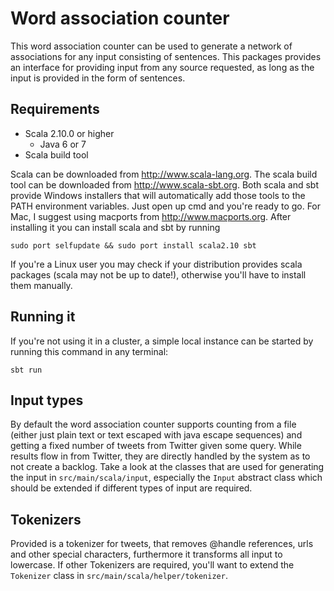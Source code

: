 # Word association counter
This word association counter can be used to generate a network of associations for any input consisting of sentences. This packages provides an interface for providing input from any source requested, as long as the input is provided in the form of sentences.

## Requirements
- Scala 2.10.0 or higher
    - Java 6 or 7
- Scala build tool

Scala can be downloaded from http://www.scala-lang.org. The scala build tool can be downloaded from http://www.scala-sbt.org. Both scala and sbt provide Windows installers that will automatically add those tools to the PATH environment variables. Just open up cmd and you're ready to go. For Mac, I suggest using macports from http://www.macports.org. After installing it you can install scala and sbt by running

    sudo port selfupdate && sudo port install scala2.10 sbt

If you're a Linux user you may check if your distribution provides scala packages (scala may not be up to date!), otherwise you'll have to install them manually.

## Running it
If you're not using it in a cluster, a simple local instance can be started by running this command in any terminal:

    sbt run

## Input types
By default the word association counter supports counting from a file (either just plain text or text escaped
with java escape sequences) and getting a fixed number of tweets from Twitter given some query. While results flow
in from Twitter, they are directly handled by the system as to not create a backlog. Take a look at the classes that
are used for generating the input in `src/main/scala/input`, especially the `Input` abstract class which should be
extended if different types of input are required.

## Tokenizers
Provided is a tokenizer for tweets, that removes @handle references, urls and other special characters, furthermore
it transforms all input to lowercase. If other Tokenizers are required, you'll want to extend the `Tokenizer` class
in `src/main/scala/helper/tokenizer`.


